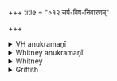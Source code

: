 +++
title = "०१२ सर्प-विष-निवारणम्"

+++

<details><summary>VH anukramaṇī</summary>

सर्प-विष-निवारणम्।  
१-३ गरुत्मान्। तक्षकः। अनुष्टुप्।
</details>

<details><summary>Whitney anukramaṇī</summary>

[Garutman.—takṣakadāivatam. ānuṣṭubham.]
</details>



<details><summary>Whitney</summary>

### Comment
Found also in Pāipp. xix. Used by Kāuś. (29. 28) in a remedial rite against the poison of serpents.


### Translations
Translated: Ludwig, p. 501; Florenz, 262 or 14; Griffith, i. 250; Bloomfield, 28, 461.—See Bergaigne-Henry, Manuel, p. 149.
</details>

<details><summary>Griffith</summary>

A charm against venomous serpents
</details>
